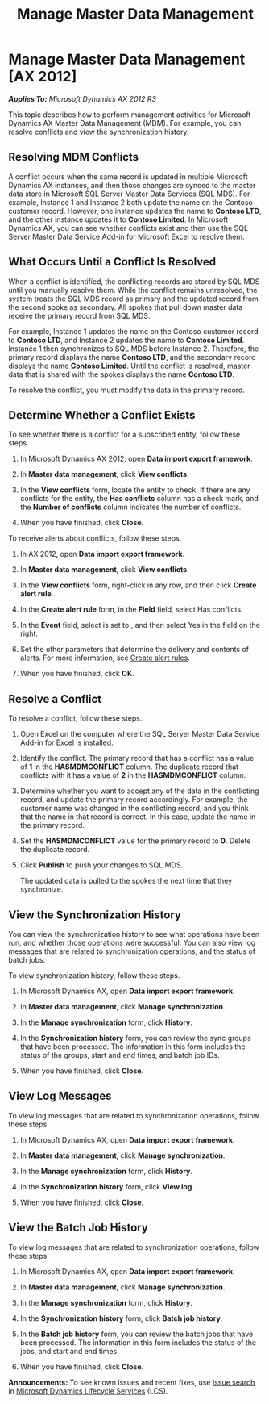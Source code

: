 ﻿---
title: Manage Master Data Management
TOCTitle: Manage Master Data Management
ms:assetid: bb7e73cc-0050-4989-877a-79dae52a701f
ms:mtpsurl: https://technet.microsoft.com/en-us/library/Dn720448(v=AX.60)
ms:contentKeyID: 62224154
ms.date: 05/14/2014
mtps_version: v=AX.60
---

# Manage Master Data Management [AX 2012]


_**Applies To:** Microsoft Dynamics AX 2012 R3_

This topic describes how to perform management activities for Microsoft Dynamics AX Master Data Management (MDM). For example, you can resolve conflicts and view the synchronization history.

## Resolving MDM Conflicts

A conflict occurs when the same record is updated in multiple Microsoft Dynamics AX instances, and then those changes are synced to the master data store in Microsoft SQL Server Master Data Services (SQL MDS). For example, Instance 1 and Instance 2 both update the name on the Contoso customer record. However, one instance updates the name to **Contoso LTD**, and the other instance updates it to **Contoso Limited**. In Microsoft Dynamics AX, you can see whether conflicts exist and then use the SQL Server Master Data Service Add-in for Microsoft Excel to resolve them.

## What Occurs Until a Conflict Is Resolved

When a conflict is identified, the conflicting records are stored by SQL MDS until you manually resolve them. While the conflict remains unresolved, the system treats the SQL MDS record as primary and the updated record from the second spoke as secondary. All spokes that pull down master data receive the primary record from SQL MDS.

For example, Instance 1 updates the name on the Contoso customer record to **Contoso LTD**, and Instance 2 updates the name to **Contoso Limited**. Instance 1 then synchronizes to SQL MDS before Instance 2. Therefore, the primary record displays the name **Contoso LTD**, and the secondary record displays the name **Contoso Limited**. Until the conflict is resolved, master data that is shared with the spokes displays the name **Contoso LTD**.

To resolve the conflict, you must modify the data in the primary record.

## Determine Whether a Conflict Exists

To see whether there is a conflict for a subscribed entity, follow these steps.

1.  In Microsoft Dynamics AX 2012, open **Data import export framework**.

2.  In **Master data management**, click **View conflicts**.

3.  In the **View conflicts** form, locate the entity to check. If there are any conflicts for the entity, the **Has conflicts** column has a check mark, and the **Number of conflicts** column indicates the number of conflicts.

4.  When you have finished, click **Close**.

To receive alerts about conflicts, follow these steps.

1.  In AX 2012, open **Data import export framework**.

2.  In **Master data management**, click **View conflicts**.

3.  In the **View conflicts** form, right-click in any row, and then click **Create alert rule**.

4.  In the **Create alert rule** form, in the **Field** field, select Has conflicts.

5.  In the **Event** field, select is set to:, and then select Yes in the field on the right.

6.  Set the other parameters that determine the delivery and contents of alerts. For more information, see [Create alert rules](create-alert-rules.md).

7.  When you have finished, click **OK**.

## Resolve a Conflict

To resolve a conflict, follow these steps.

1.  Open Excel on the computer where the SQL Server Master Data Service Add-in for Excel is installed.

2.  Identify the conflict. The primary record that has a conflict has a value of **1** in the **HASMDMCONFLICT** column. The duplicate record that conflicts with it has a value of **2** in the **HASMDMCONFLICT** column.

3.  Determine whether you want to accept any of the data in the conflicting record, and update the primary record accordingly. For example, the customer name was changed in the conflicting record, and you think that the name in that record is correct. In this case, update the name in the primary record.

4.  Set the **HASMDMCONFLICT** value for the primary record to **0**. Delete the duplicate record.

5.  Click **Publish** to push your changes to SQL MDS.
    
    The updated data is pulled to the spokes the next time that they synchronize.

## View the Synchronization History

You can view the synchronization history to see what operations have been run, and whether those operations were successful. You can also view log messages that are related to synchronization operations, and the status of batch jobs.

To view synchronization history, follow these steps.

1.  In Microsoft Dynamics AX, open **Data import export framework**.

2.  In **Master data management**, click **Manage synchronization**.

3.  In the **Manage synchronization** form, click **History**.

4.  In the **Synchronization history** form, you can review the sync groups that have been processed. The information in this form includes the status of the groups, start and end times, and batch job IDs.

5.  When you have finished, click **Close**.

## View Log Messages

To view log messages that are related to synchronization operations, follow these steps.

1.  In Microsoft Dynamics AX, open **Data import export framework**.

2.  In **Master data management**, click **Manage synchronization**.

3.  In the **Manage synchronization** form, click **History**.

4.  In the **Synchronization history** form, click **View log**.

5.  When you have finished, click **Close**.

## View the Batch Job History

To view log messages that are related to synchronization operations, follow these steps.

1.  In Microsoft Dynamics AX, open **Data import export framework**.

2.  In **Master data management**, click **Manage synchronization**.

3.  In the **Manage synchronization** form, click **History**.

4.  In the **Synchronization history** form, click **Batch job history**.

5.  In the **Batch job history** form, you can review the batch jobs that have been processed. The information in this form includes the status of the jobs, and start and end times.

6.  When you have finished, click **Close**.

  
**Announcements:** To see known issues and recent fixes, use [Issue search](http://go.microsoft.com/fwlink/?linkid=389258) in [Microsoft Dynamics Lifecycle Services](http://go.microsoft.com/fwlink/?linkid=306505) (LCS).

